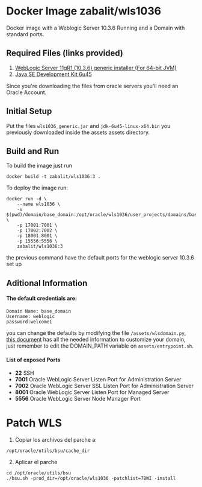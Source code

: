 # Docker Image zabalit/wls1036

Docker image with a Weblogic Server 10.3.6 Running and a Domain with standard ports.

Required Files (links provided)
------

1. [WebLogic Server 11gR1 (10.3.6) generic installer (For 64-bit JVM)](http://download.oracle.com/otn/nt/middleware/11g/wls/1036/wls1036_generic.jar)
1. [Java SE Development Kit 6u45](http://download.oracle.com/otn/java/jdk/6u45-b06/jdk-6u45-linux-x64.bin)

Since you're downloading the files from oracle servers you'll need an Oracle Account.

Initial Setup
------

Put the files `wls1036_generic.jar`  and `jdk-6u45-linux-x64.bin` you previously downloaded inside the assets assets directory.


Build and Run
------

To build the image just run

```
docker build -t zabalit/wls1036:3 .
```

To deploy the image run:
```
docker run -d \
    --name wls1036 \
    -v $(pwd)/domain/base_domain:/opt/oracle/wls1036/user_projects/domains/base_domain \
    -p 17001:7001 \
    -p 17002:7002 \
    -p 18001:8001 \
    -p 15556:5556 \
    zabalit/wls1036:3
```

the previous command have the default ports for the weblogic server 10.3.6 set up


Aditional Information
------

#### The default credentials are:
```
Domain Name: base_domain
Username: weblogic
password:welcome1
```

you can change the defaults by modifying the file `/assets/wlsdomain.py`, [this document](https://docs.oracle.com/middleware/1221/wls/WLSTG/domains.htm#WLSTG157)  has all the needed information to customize your domain, just remember to edit the DOMAIN_PATH variable on `assets/entrypoint.sh`.

#### List of exposed Ports

- **22** SSH
- **7001** Oracle WebLogic Server Listen Port for Administration Server
- **7002** Oracle WebLogic Server SSL Listen Port for Administration Server
- **8001** Oracle WebLogic Server Listen Port for Managed Server
- **5556** Oracle WebLogic Server Node Manager Port


# Patch WLS

1. Copiar los archivos del parche a:

```
/opt/oracle/utils/bsu/cache_dir
```
2. Aplicar el parche
```
cd /opt/oracle/utils/bsu
./bsu.sh -prod_dir=/opt/oracle/wls1036 -patchlist=7BWI -install
```
